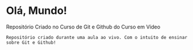 # Olá, Mundo!
 Repositório Criado no Curso de Git e Github do Curso em Vídeo

    Repositório criado durante uma aula ao vivo. Com o intuito de ensinar sobre Git e Github!

